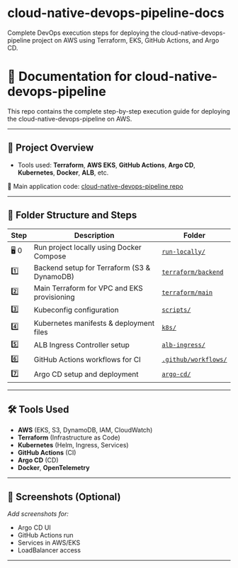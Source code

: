 # cloud-native-devops-pipeline-docs
Complete DevOps execution steps for deploying the cloud-native-devops-pipeline project on AWS using Terraform, EKS, GitHub Actions, and Argo CD.

# 📘 Documentation for cloud-native-devops-pipeline

This repo contains the complete step-by-step execution guide for deploying the cloud-native-devops-pipeline on AWS.

---

## 🚀 Project Overview

- Tools used: **Terraform**, **AWS EKS**, **GitHub Actions**, **Argo CD**, **Kubernetes**, **Docker**, **ALB**, etc.

🔗 Main application code: [cloud-native-devops-pipeline repo](https://github.com/NiharikaBS/cloud-native-devops-pipeline)

---

## 📁 Folder Structure and Steps

| Step | Description | Folder |
|------|-------------|--------|
| 🖥️ 0 | Run project locally using Docker Compose | [`run-locally/`](./run-locally) |
| 1️⃣ | Backend setup for Terraform (S3 & DynamoDB) | [`terraform/backend`](./terraform/backend) |
| 2️⃣ | Main Terraform for VPC and EKS provisioning | [`terraform/main`](./terraform/main) |
| 3️⃣ | Kubeconfig configuration | [`scripts/`](./scripts) |
| 4️⃣ | Kubernetes manifests & deployment files | [`k8s/`](./k8s) |
| 5️⃣ | ALB Ingress Controller setup | [`alb-ingress/`](./alb-ingress) |
| 6️⃣ | GitHub Actions workflows for CI | [`.github/workflows/`](./.github/workflows) |
| 7️⃣ | Argo CD setup and deployment | [`argo-cd/`](./argo-cd) |

---

## 🛠 Tools Used

- **AWS** (EKS, S3, DynamoDB, IAM, CloudWatch)
- **Terraform** (Infrastructure as Code)
- **Kubernetes** (Helm, Ingress, Services)
- **GitHub Actions** (CI)
- **Argo CD** (CD)
- **Docker**, **OpenTelemetry**

---

## 📸 Screenshots (Optional)

_Add screenshots for:_
- Argo CD UI
- GitHub Actions run
- Services in AWS/EKS
- LoadBalancer access

---



